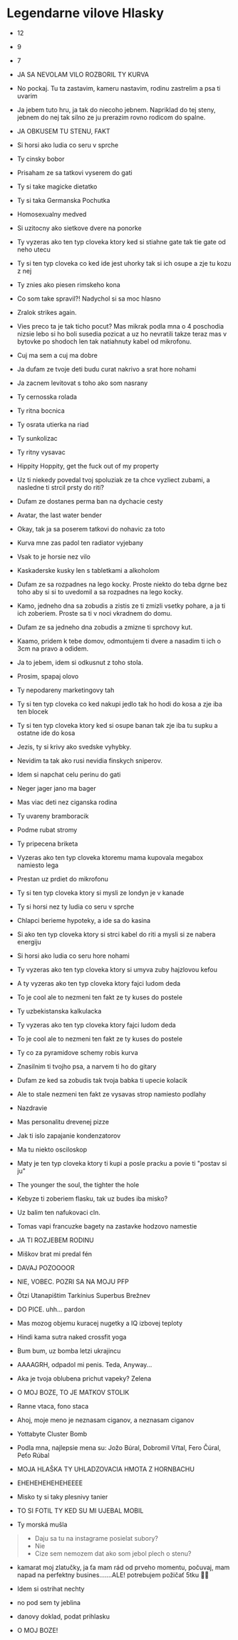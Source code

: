 # Legendarne vilove Hlasky

- 12

- 9

- 7

- JA SA NEVOLAM VILO ROZBORIL TY KURVA

- No pockaj. Tu ta zastavim, kameru nastavim, rodinu zastrelim a psa ti uvarim

- Ja jebem tuto hru, ja tak do niecoho jebnem. Napriklad do tej steny, jebnem do nej tak silno ze ju prerazim rovno rodicom do spalne.

- JA OBKUSEM TU STENU, FAKT

- Si horsi ako ludia co seru v sprche

- Ty cinsky bobor

- Prisaham ze sa tatkovi vyserem do gati

- Ty si take magicke dietatko

- Ty si taka Germanska Pochutka

- Homosexualny medved

- Si uzitocny ako sietkove dvere na ponorke

- Ty vyzeras ako ten typ cloveka ktory ked si stiahne gate tak tie gate od neho utecu

- Ty si ten typ cloveka co ked ide jest uhorky tak si ich osupe a zje tu kozu z nej

- Ty znies ako piesen rimskeho kona

- Co som take spravil?! Nadychol si sa moc hlasno

- Zralok strikes again.

- Vies preco ta je tak ticho pocut? Mas mikrak podla mna o 4 poschodia nizsie lebo si ho boli susedia pozicat a uz ho nevratili takze teraz mas v bytovke po shodoch len tak natiahnuty kabel od mikrofonu.

- Cuj ma sem a cuj ma dobre

- Ja dufam ze tvoje deti budu curat nakrivo a srat hore nohami

- Ja zacnem levitovat s toho ako som nasrany

- Ty cernosska rolada

- Ty ritna bocnica

- Ty osrata utierka na riad

- Ty sunkolizac

- Ty ritny vysavac

- Hippity Hoppity, get the fuck out of my property

- Uz ti niekedy povedal tvoj spoluziak ze ta chce vyzliect zubami, a nasledne ti strcil prsty do riti?

- Dufam ze dostanes perma ban na dychacie cesty

- Avatar, the last water bender

- Okay, tak ja sa poserem tatkovi do nohavic za toto

- Kurva mne zas padol ten radiator vyjebany

- Vsak to je horsie nez vilo

- Kaskaderske kusky len s tabletkami a alkoholom

- Dufam ze sa rozpadnes na lego kocky. Proste niekto do teba dgrne bez toho aby si si to uvedomil a sa rozpadnes na lego kocky.

- Kamo, jedneho dna sa zobudis a zistis ze ti zmizli vsetky pohare, a ja ti ich zoberiem. Proste sa ti v noci vkradnem do domu.

- Dufam ze sa jedneho dna zobudis a zmizne ti sprchovy kut.

- Kaamo, pridem k tebe domov, odmontujem ti dvere a nasadim ti ich o 3cm na pravo a odidem.

- Ja to jebem, idem si odkusnut z toho stola.

- Prosim, spapaj olovo

- Ty nepodareny marketingovy tah

- Ty si ten typ cloveka co ked nakupi jedlo tak ho hodi do kosa a zje iba ten blocek

- Ty si ten typ cloveka ktory ked si osupe banan tak zje iba tu supku a ostatne ide do kosa

- Jezis, ty si krivy ako svedske vyhybky.

- Nevidim ta tak ako rusi nevidia finskych sniperov.

- Idem si napchat celu perinu do gati

- Neger jager jano ma bager

- Mas viac deti nez ciganska rodina

- Ty uvareny bramboracik

- Podme rubat stromy

- Ty pripecena briketa

- Vyzeras ako ten typ cloveka ktoremu mama kupovala megabox namiesto lega

- Prestan uz prdiet do mikrofonu

- Ty si ten typ cloveka ktory si mysli ze londyn je v kanade

- Ty si horsi nez ty ludia co seru v sprche

- Chlapci berieme hypoteky, a ide sa do kasina

- Si ako ten typ cloveka ktory si strci kabel do riti a mysli si ze nabera energiju

- Si horsi ako ludia co seru hore nohami

- Ty vyzeras ako ten typ cloveka ktory si umyva zuby hajzlovou kefou

- A ty vyzeras ako ten typ cloveka ktory fajci ludom deda

- To je cool ale to nezmeni ten fakt ze ty kuses do postele

- Ty uzbekistanska kalkulacka

- Ty vyzeras ako ten typ cloveka ktory fajci ludom deda

- To je cool ale to nezmeni ten fakt ze ty kuses do postele

- Ty co za pyramidove schemy robis kurva

- Znasilnim ti tvojho psa, a narvem ti ho do gitary

- Dufam ze ked sa zobudis tak tvoja babka ti upecie kolacik

- Ale to stale nezmeni ten fakt ze vysavas strop namiesto podlahy

- Nazdravie

- Mas personalitu drevenej pizze

- Jak ti islo zapajanie kondenzatorov

- Ma tu niekto osciloskop

- Maty je ten typ cloveka ktory ti kupi a posle pracku a povie ti "postav si ju"

- The younger the soul, the tighter the hole

- Kebyze ti zoberiem flasku, tak uz budes iba misko?

- Uz balim ten nafukovaci cln.

- Tomas vapi francuzke bagety na zastavke hodzovo namestie

- JA TI ROZJEBEM RODINU

- Miškov brat mi predal fén 

- DAVAJ POZOOOOR

- NIE, VOBEC. POZRI SA NA MOJU PFP

- Ötzi Utanapištim Tarkínius Superbus Brežnev 

- DO PICE. uhh... pardon

- Mas mozog objemu kuracej nugetky a IQ izbovej teploty 

- Hindi kama sutra naked crossfit yoga

- Bum bum, uz bomba letzi ukrajincu

- AAAAGRH, odpadol mi penis. Teda, Anyway...

- Aka je tvoja oblubena prichut vapeky? Zelena

- O MOJ BOZE, TO JE MATKOV STOLIK

- Ranne vtaca, fono staca

- Ahoj, moje meno je neznasam ciganov, a neznasam ciganov

- Yottabyte Cluster Bomb

- Podla mna, najlepsie mena su: Jožo Búral, Dobromil Vŕtal, Fero Čúral, Peťo Rúbal

- MOJA HLAŠKA TY UHLADZOVACIA HMOTA Z HORNBACHU

- EHEHEHEHEHEHEEEE

- Misko ty si taky plesnivy tanier

- TO SI FOTIL TY KED SU MI UJEBAL MOBIL

- Ty morská mušla

> - Daju sa tu na instagrame posielat subory?
> - Nie
> - Cize sem nemozem dat ako som jebol plech o stenu?

- kamarat moj zlatučky, ja ťa mam rád od prveho momentu, počuvaj, mam napad na perfektny busines.......ALE! potrebujem požičať 5tku 🥹🫶

- Idem si ostrihat nechty

- no pod sem ty jeblina

- danovy doklad, podat prihlasku

- O MOJ BOZE!
